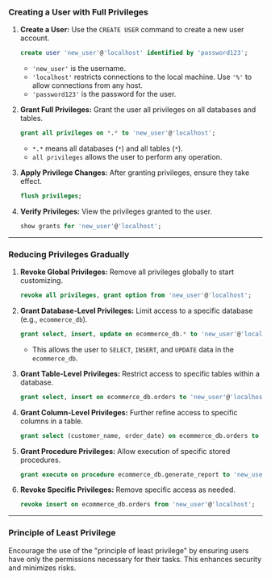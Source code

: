 ### **Creating a User with Full Privileges**

1. **Create a User:**
   Use the `CREATE USER` command to create a new user account.

   ```sql
   create user 'new_user'@'localhost' identified by 'password123';
   ```

   - `'new_user'` is the username.
   - `'localhost'` restricts connections to the local machine. Use `'%'` to allow connections from any host.
   - `'password123'` is the password for the user.

2. **Grant Full Privileges:**
   Grant the user all privileges on all databases and tables.

   ```sql
   grant all privileges on *.* to 'new_user'@'localhost';
   ```

   - `*.*` means all databases (`*`) and all tables (`*`).
   - `all privileges` allows the user to perform any operation.

3. **Apply Privilege Changes:**
   After granting privileges, ensure they take effect.

   ```sql
   flush privileges;
   ```

4. **Verify Privileges:**
   View the privileges granted to the user.

   ```sql
   show grants for 'new_user'@'localhost';
   ```

---

### **Reducing Privileges Gradually**

1. **Revoke Global Privileges:**
   Remove all privileges globally to start customizing.

   ```sql
   revoke all privileges, grant option from 'new_user'@'localhost';
   ```

2. **Grant Database-Level Privileges:**
   Limit access to a specific database (e.g., `ecommerce_db`).

   ```sql
   grant select, insert, update on ecommerce_db.* to 'new_user'@'localhost';
   ```

   - This allows the user to `SELECT`, `INSERT`, and `UPDATE` data in the `ecommerce_db`.

3. **Grant Table-Level Privileges:**
   Restrict access to specific tables within a database.

   ```sql
   grant select, insert on ecommerce_db.orders to 'new_user'@'localhost';
   ```

4. **Grant Column-Level Privileges:**
   Further refine access to specific columns in a table.

   ```sql
   grant select (customer_name, order_date) on ecommerce_db.orders to 'new_user'@'localhost';
   ```

5. **Grant Procedure Privileges:**
   Allow execution of specific stored procedures.

   ```sql
   grant execute on procedure ecommerce_db.generate_report to 'new_user'@'localhost';
   ```

6. **Revoke Specific Privileges:**
   Remove specific access as needed.

   ```sql
   revoke insert on ecommerce_db.orders from 'new_user'@'localhost';
   ```

---

### **Principle of Least Privilege**

Encourage the use of the "principle of least privilege" by ensuring users have only the permissions necessary for their tasks. This enhances security and minimizes risks.
